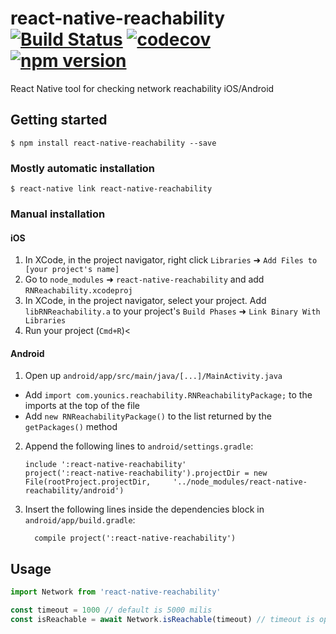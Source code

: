 # react-native-reachability [![Build Status](https://travis-ci.org/Younics/react-native-reachability.svg?branch=master)](https://travis-ci.org/Younics/react-native-reachability) [![codecov](https://codecov.io/gh/Younics/react-native-reachability/branch/master/graph/badge.svg)](https://codecov.io/gh/Younics/react-native-reachability) [![npm version](https://badge.fury.io/js/react-native-reachability.svg)](https://badge.fury.io/js/react-native-reachability)


React Native tool for checking network reachability iOS/Android

## Getting started

`$ npm install react-native-reachability --save`

### Mostly automatic installation

`$ react-native link react-native-reachability`

### Manual installation

#### iOS

1.  In XCode, in the project navigator, right click `Libraries` ➜ `Add Files to [your project's name]`
2.  Go to `node_modules` ➜ `react-native-reachability` and add `RNReachability.xcodeproj`
3.  In XCode, in the project navigator, select your project. Add `libRNReachability.a` to your project's `Build Phases` ➜ `Link Binary With Libraries`
4.  Run your project (`Cmd+R`)<

#### Android

1.  Open up `android/app/src/main/java/[...]/MainActivity.java`

- Add `import com.younics.reachability.RNReachabilityPackage;` to the imports at the top of the file
- Add `new RNReachabilityPackage()` to the list returned by the `getPackages()` method

2.  Append the following lines to `android/settings.gradle`:
    ```
    include ':react-native-reachability'
    project(':react-native-reachability').projectDir = new File(rootProject.projectDir, 	'../node_modules/react-native-reachability/android')
    ```
3.  Insert the following lines inside the dependencies block in `android/app/build.gradle`:
    ```
      compile project(':react-native-reachability')
    ```

## Usage

```javascript
import Network from 'react-native-reachability'

const timeout = 1000 // default is 5000 milis
const isReachable = await Network.isReachable(timeout) // timeout is optional
```
